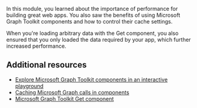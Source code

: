 In this module, you learned about the importance of performance for building great web apps. You also saw the benefits of using Microsoft Graph Toolkit components and how to control their cache settings.

When you're loading arbitrary data with the Get component, you also ensured that you only loaded the data required by your app, which further increased performance.

## Additional resources

- [Explore Microsoft Graph Toolkit components in an interactive playground](https://mgt.dev/)
- [Caching Microsoft Graph calls in components](/graph/toolkit/customize-components/cache?WT.mc_id=m365-19989-cxa)
- [Microsoft Graph Toolkit Get component](/graph/toolkit/components/get?WT.mc_id=m365-19989-cxa)
